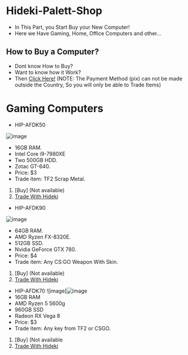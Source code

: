 # Hideki-Palett-Shop
- In This Part, you Start Buy your New Computer!
- Here we Have Gaming, Home, Office Computers and other...

## How to Buy a Computer?
- Dont know How to Buy?
- Want to know how it Work?
- Then [Click Here!](https://drive.google.com/file/d/1kL-NeA7SyMW4rXRPK6SXD4cdl55RSSEE/view?usp=sharing)
(NOTE: The Payment Method (pix) can not be made outside the Country, So you will only be able to Trade Items)

# Gaming Computers
- HIP-AFDK50

![image](https://user-images.githubusercontent.com/87248365/155422527-ef16fa02-7bb7-498a-88ee-9fba56379d35.png)
- 16GB RAM.
- Intel Core i9-7980XE 
- Two 500GB HDD.
- Zotac GT-640.
- Price: $3
- Trade item: TF2 Scrap Metal.
1. [Buy] (Not available)
2. [Trade With Hideki](https://steamcommunity.com/tradeoffer/new/?partner=276743026&token=_AyQ_m2N)

- HIP-AFDK90

![image](https://user-images.githubusercontent.com/87248365/157334108-613ccb4f-74b9-4c44-a23c-0e1c24e3d8c1.png)
- 64GB RAM.
- AMD Ryzen FX-8320E.
- 512GB SSD.
- Nvidia GeForce GTX 780.
- Price: $4
- Trade item: Any CS:GO Weapon With Skin.
1. [Buy] (Not available)
2. [Trade With Hideki](https://steamcommunity.com/tradeoffer/new/?partner=276743026&token=_AyQ_m2N)

- HIP-AFDK70
![image]![image](https://user-images.githubusercontent.com/87248365/179380861-8800253b-7b59-41e1-bd27-28119dadbd58.png)
- 16GB RAM
- AMD Ryzen 5 5600g
- 960GB SSD
- Radeon RX Vega 8
- Price: $3
- Trade item: Any key from TF2 or CSGO.
1. [Buy] (Not available
2. [Trade With Hideki](https://steamcommunity.com/tradeoffer/new/?partner=276743026&token=_AyQ_m2N)
